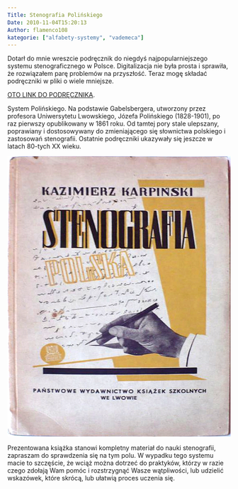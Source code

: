 ```yaml
---
Title: Stenografia Polińskiego
Date: 2010-11-04T15:20:13
Author: flamenco108
kategorie: ["alfabety-systemy", "vademeca"]
---
```


Dotarł do mnie wreszcie podręcznik do niegdyś najpopularniejszego
systemu stenograficznego w Polsce. Digitalizacja nie była prosta i
sprawiła, że rozwiązałem parę problemów na przyszłość. Teraz mogę
składać podręczniki w pliki o wiele mniejsze.

[OTO LINK DO PODRĘCZNIKA](https://stenografia.pl/podreczniki/polinski/Stenografia_polinski-karpinski.pdf).

System Polińskiego. Na podstawie Gabelsbergera, utworzony przez
profesora Uniwersytetu Lwowskiego, Józefa Polińskiego (1828-1901), po
raz pierwszy opublikowany w 1861 roku. Od tamtej pory stale ulepszany,
poprawiany i dostosowywany do zmieniającego się słownictwa polskiego i
zastosowań stenografii. Ostatnie podręczniki ukazywały się jeszcze w
latach 80-tych XX wieku.


![](okladka1.jpg)


Prezentowana książka stanowi kompletny materiał do nauki stenografii,
zapraszam do sprawdzenia się na tym polu. W wypadku tego systemu macie
to szczęście, że wciąż można dotrzeć do praktyków, którzy w razie czego
zdołają Wam pomóc i rozstrzygnąć Wasze wątpliwości, lub udzielić
wskazówek, które skrócą, lub ułatwią proces uczenia się.
